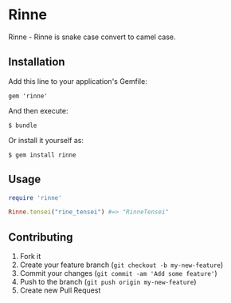 # Rinne

Rinne - Rinne is snake case convert to camel case.

## Installation

Add this line to your application's Gemfile:

    gem 'rinne'

And then execute:

    $ bundle

Or install it yourself as:

    $ gem install rinne

## Usage

```ruby
require 'rinne'

Rinne.tensei("rine_tensei") #=> "RinneTensei"
```

## Contributing

1. Fork it
2. Create your feature branch (`git checkout -b my-new-feature`)
3. Commit your changes (`git commit -am 'Add some feature'`)
4. Push to the branch (`git push origin my-new-feature`)
5. Create new Pull Request
